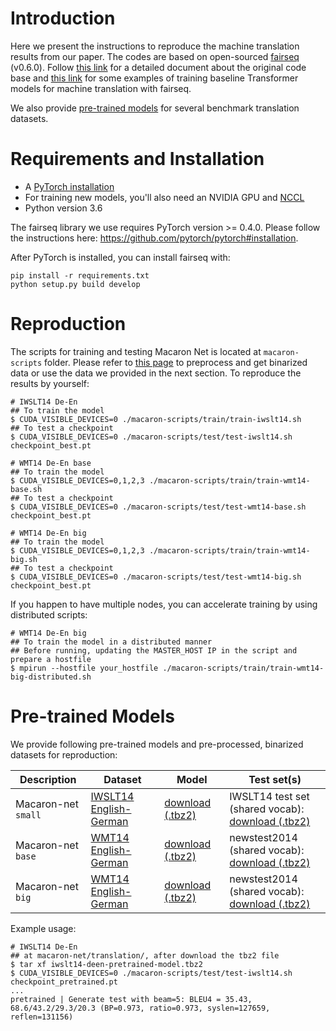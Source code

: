 # Introduction

Here we present the instructions to reproduce the machine translation results from our paper. The codes are based on open-sourced [fairseq](https://github.com/pytorch/fairseq) (v0.6.0). Follow [this link](https://fairseq.readthedocs.io/) for a detailed document about the original code base and [this link](https://github.com/pytorch/fairseq/tree/v0.6.0/examples/translation) for some examples of training baseline Transformer models for machine translation with fairseq.

We also provide [pre-trained models](#pre-trained-models) for several benchmark translation datasets.

# Requirements and Installation
* A [PyTorch installation](http://pytorch.org/)
* For training new models, you'll also need an NVIDIA GPU and [NCCL](https://github.com/NVIDIA/nccl)
* Python version 3.6

The fairseq library we use requires PyTorch version >= 0.4.0.
Please follow the instructions here: https://github.com/pytorch/pytorch#installation.

After PyTorch is installed, you can install fairseq with:
```
pip install -r requirements.txt
python setup.py build develop
```

# Reproduction

The scripts for training and testing Macaron Net is located at `macaron-scripts` folder. Please refer to [this page](macaron-scripts/data-preprocessing/README.md) to preprocess and get binarized data or use the data we provided in the next section. To reproduce the results by yourself:

```
# IWSLT14 De-En
## To train the model
$ CUDA_VISIBLE_DEVICES=0 ./macaron-scripts/train/train-iwslt14.sh
## To test a checkpoint
$ CUDA_VISIBLE_DEVICES=0 ./macaron-scripts/test/test-iwslt14.sh checkpoint_best.pt

# WMT14 De-En base
## To train the model
$ CUDA_VISIBLE_DEVICES=0,1,2,3 ./macaron-scripts/train/train-wmt14-base.sh
## To test a checkpoint
$ CUDA_VISIBLE_DEVICES=0 ./macaron-scripts/test/test-wmt14-base.sh checkpoint_best.pt

# WMT14 De-En big
## To train the model
$ CUDA_VISIBLE_DEVICES=0,1,2,3 ./macaron-scripts/train/train-wmt14-big.sh
## To test a checkpoint
$ CUDA_VISIBLE_DEVICES=0 ./macaron-scripts/test/test-wmt14-big.sh checkpoint_best.pt
```

If you happen to have multiple nodes, you can accelerate training by using distributed scripts:
```
# WMT14 De-En big
## To train the model in a distributed manner
## Before running, updating the MASTER_HOST IP in the script and prepare a hostfile
$ mpirun --hostfile your_hostfile ./macaron-scripts/train/train-wmt14-big-distributed.sh
```

# Pre-trained Models

We provide following pre-trained models and pre-processed, binarized datasets for reproduction:

Description | Dataset | Model | Test set(s)
---|---|---|---
Macaron-net `small` | [IWSLT14 English-German](https://drive.google.com/file/d/1fBG7DmbH0luD8EKqjviG5Equgkaxv3vv/view?usp=sharing) | [download (.tbz2)](https://drive.google.com/open?id=1HnPJTxUKc6aqqXLlxOF0fourQN4K4zCo) | IWSLT14 test set (shared vocab): <br> [download (.tbz2)](https://drive.google.com/open?id=1Vza4Yh7ev1336fWpgxGalkSLhb5dHxBa)
Macaron-net `base` | [WMT14 English-German](https://drive.google.com/file/d/1iOdEGsWr5otcOOsMioVPeYEJEIyTi85J/view?usp=sharing) | [download (.tbz2)](https://drive.google.com/file/d/1EzZdueTAI-dgPGjzxXyB7fgv97JcxgE6/view?usp=sharing) | newstest2014 (shared vocab): <br> [download (.tbz2)](https://drive.google.com/file/d/1bM11V3gjKH9eWVVzrP1FEtqiGAeE8t4o/view?usp=sharing)
Macaron-net `big` | [WMT14 English-German](https://drive.google.com/file/d/1iOdEGsWr5otcOOsMioVPeYEJEIyTi85J/view?usp=sharing) | [download (.tbz2)](https://drive.google.com/file/d/1uonnRFE2ktjKTTlhgGY6sEVaKEXC9sLA/view?usp=sharing) | newstest2014 (shared vocab): <br> [download (.tbz2)](https://drive.google.com/file/d/1bM11V3gjKH9eWVVzrP1FEtqiGAeE8t4o/view?usp=sharing)

Example usage:
```
# IWSLT14 De-En
## at macaron-net/translation/, after download the tbz2 file
$ tar xf iwslt14-deen-pretrained-model.tbz2
$ CUDA_VISIBLE_DEVICES=0 ./macaron-scripts/test/test-iwslt14.sh checkpoint_pretrained.pt
...
pretrained | Generate test with beam=5: BLEU4 = 35.43, 68.6/43.2/29.3/20.3 (BP=0.973, ratio=0.973, syslen=127659, reflen=131156)
```